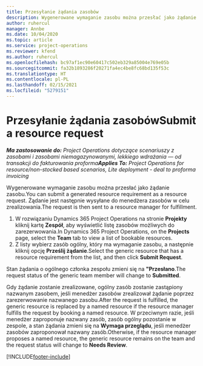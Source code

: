 ```yaml
---
title: Przesyłanie żądania zasobów
description: Wygenerowane wymaganie zasobu można przesłać jako żądanie zasobu. Żądanie jest następnie wysyłane do menedżera zasobów w celu zrealizowania.
author: ruhercul
manager: Annbe
ms.date: 10/04/2020
ms.topic: article
ms.service: project-operations
ms.reviewer: kfend
ms.author: ruhercul
ms.openlocfilehash: bc97af1ec90e60417c502eb329a85004e769e05b
ms.sourcegitcommit: fa32b1893286f20271fa4ec4be8fc68bd135f53c
ms.translationtype: HT
ms.contentlocale: pl-PL
ms.lasthandoff: 02/15/2021
ms.locfileid: "5279151"
---
```

# <a name="submit-a-resource-request"></a><span data-ttu-id="b75df-104">Przesyłanie żądania zasobów</span><span class="sxs-lookup"><span data-stu-id="b75df-104">Submit a resource request</span></span>

<span data-ttu-id="b75df-105">_**Ma zastosowanie do:** Project Operations dotyczące scenariuszy z zasobami i zasobami niemagazynowanymi, lekkiego wdrażania — od transakcji do fakturowania proforma_</span><span class="sxs-lookup"><span data-stu-id="b75df-105">_**Applies To:** Project Operations for resource/non-stocked based scenarios, Lite deployment - deal to proforma invoicing_</span></span>

<span data-ttu-id="b75df-106">Wygenerowane wymaganie zasobu można przesłać jako żądanie zasobu.</span><span class="sxs-lookup"><span data-stu-id="b75df-106">You can submit a generated resource requirement as a resource request.</span></span> <span data-ttu-id="b75df-107">Żądanie jest następnie wysyłane do menedżera zasobów w celu zrealizowania.</span><span class="sxs-lookup"><span data-stu-id="b75df-107">The request is then sent to a resource manager for fulfillment.</span></span>

1. <span data-ttu-id="b75df-108">W rozwiązaniu Dynamics 365 Project Operations na stronie **Projekty** kliknij kartę **Zespół**, aby wyświetlić listę zasobów możliwych do zarezerwowania.</span><span class="sxs-lookup"><span data-stu-id="b75df-108">In Dynamics 365 Project Operations, on the **Projects** page, select the **Team** tab to view a list of bookable resources.</span></span> 
2. <span data-ttu-id="b75df-109">Z listy wybierz zasób ogólny, który ma wymaganie zasobu, a następnie kliknij opcję **Prześlij żądanie**.</span><span class="sxs-lookup"><span data-stu-id="b75df-109">Select the generic resource that has a resource requirement from the list, and then click **Submit Request**.</span></span>

<span data-ttu-id="b75df-110">Stan żądania o ogólnego członka zespołu zmieni się na **"Przesłano**.</span><span class="sxs-lookup"><span data-stu-id="b75df-110">The request status of the generic team member will change to **Submitted**.</span></span>

<span data-ttu-id="b75df-111">Gdy żądanie zostanie zrealizowane, ogólny zasób zostanie zastąpiony nazwanym zasobem, jeśli menedżer zasobów zrealizował żądanie poprzez zarezerwowanie nazwanego zasobu.</span><span class="sxs-lookup"><span data-stu-id="b75df-111">After the request is fulfilled, the generic resource is replaced by a named resource if the resource manager fulfills the request by booking a named resource.</span></span> <span data-ttu-id="b75df-112">W przeciwnym razie, jeśli menedżer zaproponuje nazwany zasób, zasób ogólny pozostanie w zespole, a stan żądania zmieni się na **Wymaga przeglądu**, jeśli menedżer zasobów zaproponował nazwany zasób.</span><span class="sxs-lookup"><span data-stu-id="b75df-112">Otherwise, if the resource manager proposes a named resource, the generic resource remains on the team and the request status will change to **Needs Review**.</span></span>


[!INCLUDE[footer-include](../includes/footer-banner.md)]